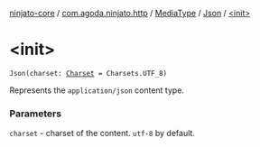 [ninjato-core](../../../index.md) / [com.agoda.ninjato.http](../../index.md) / [MediaType](../index.md) / [Json](index.md) / [&lt;init&gt;](./-init-.md)

# &lt;init&gt;

`Json(charset: `[`Charset`](https://docs.oracle.com/javase/6/docs/api/java/nio/charset/Charset.html)` = Charsets.UTF_8)`

Represents the `application/json` content type.

### Parameters

`charset` - charset of the content. `utf-8` by default.